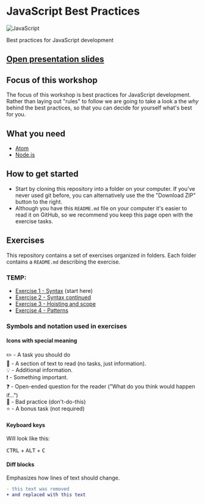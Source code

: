 # JavaScript Best Practices

![JavaScript](https://www.unixstickers.com/image/cache/data/stickers/js/js.sh-180x180.png)

Best practices for JavaScript development

## [Open presentation slides](#)

## Focus of this workshop
The focus of this workshop is best practices for JavaScript development. Rather than laying out "rules" to follow we are going to take a look a the _why_ behind the best practices, so that you can decide for yourself what's best for you.

## What you need
- [Atom](https://atom.io/)
- [Node.js](https://nodejs.org)

## How to get started

* Start by cloning this repository into a folder on your computer. If you've never used git before, you can alternatively use the the "Download ZIP" button to the right.
* Although you have this `README.md` file on your computer it's easier to read it on GitHub, so we recommend you keep this page open with the exercise tasks.

## Exercises
This repository contains a set of exercises organized in folders. Each folder contains a `README.md` describing the exercise.

### TEMP:
- [Exercise 1 - Syntax](exercise-1/) (start here)
- [Exercise 2 - Syntax continued](exercise-2/)
- [Exercise 3 - Hoisting and scope](exercise-3/)
- [Exercise 4 - Patterns](exercise-4/)

### Symbols and notation used in exercises

#### Icons with special meaning

:pencil2: - A task you should do  
:book: - A section of text to read (no tasks, just information).  
:bulb: - Additional information.  
:exclamation: - Something important.  
:question: - Open-ended question for the reader ("What do you think would happen if...")  
:poop: - Bad practice (don't-do-this)  
:star: - A bonus task (not required)  

#### Keyboard keys

Will look like this:

<kbd>CTRL</kbd> + <kbd>ALT</kbd> + <kbd>C</kbd>

#### Diff blocks

Emphasizes how lines of text should change.

```diff
- this text was removed
+ and replaced with this text
```
